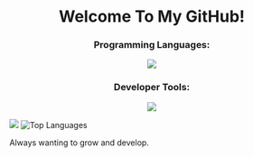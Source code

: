 <h1 align="center">Welcome To My GitHub!</h1>



<h3 align="center"> Programming Languages: </h3>
<p align="center">
  <a href="https://skillicons.dev">
    <img src="https://skillicons.dev/icons?i=kotlin,java,cs,c,py,lua,html,css,js" />
  </a>
</p>

<h3 align="center"> Developer Tools: </h3>
<p align="center">
  <a href="https://skillicons.dev">
    <img src="https://skillicons.dev/icons?i=git,github,vscode,visualstudio,eclipse,react,androidstudio,unity,figma" />
  </a>
</p>

![](https://github-readme-stats.vercel.app/api?username=T2703&show_icons=true&theme=synthwave)
![Top Languages](https://github-readme-stats.vercel.app/api/top-langs/?username=T2703&hide_progress=true&theme=synthwave)

Always wanting to grow and develop.

